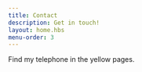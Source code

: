 ```yaml
---
title: Contact
description: Get in touch!
layout: home.hbs
menu-order: 3
---
```


Find my telephone in the yellow pages.
